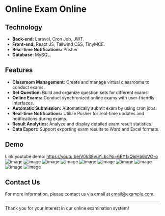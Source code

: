 # Online Exam Online

## Technology
- **Back-end:** Laravel, Cron Job, JWT.
- **Front-end:** React JS, Tailwind CSS, TinyMCE.
- **Real-time Notifications:** Pusher.
- **Database:** MySQL.

## Features
- **Classroom Management:** Create and manage virtual classrooms to conduct exams.
- **Set Question:** Build and organize question sets for different exams.
- **Online Exams:** Conduct synchronized online exams with user-friendly interfaces.
- **Automatic Submission:** Automatically submit exam by using cron jobs.
- **Real-time Notifications:** Utilize Pusher for real-time updates and notifications during exams.
- **Result Analytics:** Analyze and display detailed exam result statistics.
- **Data Export:** Support exporting exam results to Word and Excel formats.

## Demo
Link youtube demo: https://youtu.be/V0kS8vuYLbc?si=6EY1xQioHb6xVO-o
![image](https://github.com/DATN-exam/.github/assets/100524773/0bc10854-72c9-45a1-8243-0f06064e573e)
![image](https://github.com/DATN-exam/.github/assets/100524773/aed858ac-d9a7-429e-a677-9444ff91ac74)
![image](https://github.com/DATN-exam/.github/assets/100524773/54491be8-4e74-46f3-9968-360e56697159)
![image](https://github.com/DATN-exam/.github/assets/100524773/6576e648-469d-4d9f-bac5-72093dfde379)
![image](https://github.com/DATN-exam/.github/assets/100524773/184d3154-c977-455a-890c-e0e005e2c092)
![image](https://github.com/DATN-exam/.github/assets/100524773/783acb68-bf64-408b-8990-4e8c99b89e83)
![image](https://github.com/DATN-exam/.github/assets/100524773/62398687-75a5-4835-8399-cd6df3c0c12a)
![image](https://github.com/DATN-exam/.github/assets/100524773/e473b2e9-ed35-4b0a-bef2-eca565d5633c)
![image](https://github.com/DATN-exam/.github/assets/100524773/fb8b9f54-ca0e-471a-95c3-2e1e6e9de0f5)
![image](https://github.com/DATN-exam/.github/assets/100524773/2aaed381-dd65-4c44-a3b2-207e1d9e5f27)






## Contact Us

For more information, please contact us via email at [email@example.com](mailto:dactoan1346@gmail.com).

---

Thank you for your interest in our online examination system!

